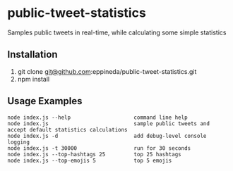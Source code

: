 # public-tweet-statistics
Samples public tweets in real-time, while calculating some simple statistics

## Installation
1. git clone git@github.com:eppineda/public-tweet-statistics.git
2. npm install

## Usage Examples
```
node index.js --help                    command line help
node index.js                           sample public tweets and accept default statistics calculations
node index.js -d                        add debug-level console logging
node index.js -t 30000                  run for 30 seconds 
node index.js --top-hashtags 25         top 25 hashtags
node index.js --top-emojis 5            top 5 emojis
```
